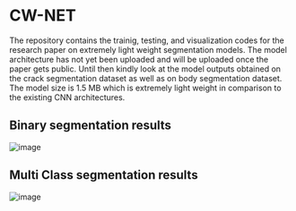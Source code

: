 # CW-NET
The repository contains the trainig, testing, and visualization codes for the research paper on extremely light weight segmentation models. The model architecture has not yet been uploaded and will be uploaded once the paper gets public. Until then kindly look at the model outputs obtained on the crack segmentation dataset as well as on body segmentation dataset. The model size is 1.5 MB which is extremely light weight in comparison to the existing CNN architectures.
## Binary segmentation results
![image](https://github.com/chirAAG-sehgal/CW-NET/assets/121090758/2e68b416-92b4-418f-85e6-101d79ecf6d9)
## Multi Class segmentation results
![image](https://github.com/chirAAG-sehgal/CW-NET/assets/121090758/e96bbfa3-8aa7-4508-9a45-61c1ae320f73)
